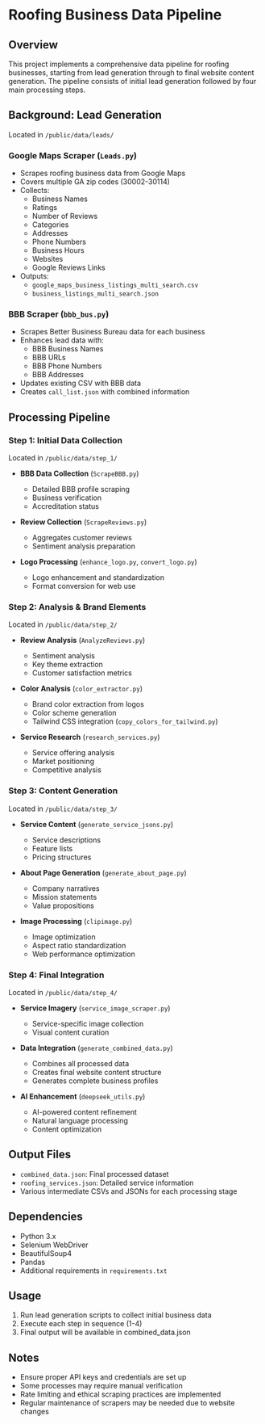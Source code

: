 # Roofing Business Data Pipeline

## Overview

This project implements a comprehensive data pipeline for roofing businesses, starting from lead generation through to final website content generation. The pipeline consists of initial lead generation followed by four main processing steps.

## Background: Lead Generation

Located in `/public/data/leads/`

### Google Maps Scraper (`Leads.py`)

- Scrapes roofing business data from Google Maps
- Covers multiple GA zip codes (30002-30114)
- Collects:
  - Business Names
  - Ratings
  - Number of Reviews
  - Categories
  - Addresses
  - Phone Numbers
  - Business Hours
  - Websites
  - Google Reviews Links
- Outputs:
  - `google_maps_business_listings_multi_search.csv`
  - `business_listings_multi_search.json`

### BBB Scraper (`bbb_bus.py`)

- Scrapes Better Business Bureau data for each business
- Enhances lead data with:
  - BBB Business Names
  - BBB URLs
  - BBB Phone Numbers
  - BBB Addresses
- Updates existing CSV with BBB data
- Creates `call_list.json` with combined information

## Processing Pipeline

### Step 1: Initial Data Collection

Located in `/public/data/step_1/`

- **BBB Data Collection** (`ScrapeBBB.py`)

  - Detailed BBB profile scraping
  - Business verification
  - Accreditation status

- **Review Collection** (`ScrapeReviews.py`)

  - Aggregates customer reviews
  - Sentiment analysis preparation

- **Logo Processing** (`enhance_logo.py`, `convert_logo.py`)
  - Logo enhancement and standardization
  - Format conversion for web use

### Step 2: Analysis & Brand Elements

Located in `/public/data/step_2/`

- **Review Analysis** (`AnalyzeReviews.py`)

  - Sentiment analysis
  - Key theme extraction
  - Customer satisfaction metrics

- **Color Analysis** (`color_extractor.py`)

  - Brand color extraction from logos
  - Color scheme generation
  - Tailwind CSS integration (`copy_colors_for_tailwind.py`)

- **Service Research** (`research_services.py`)
  - Service offering analysis
  - Market positioning
  - Competitive analysis

### Step 3: Content Generation

Located in `/public/data/step_3/`

- **Service Content** (`generate_service_jsons.py`)

  - Service descriptions
  - Feature lists
  - Pricing structures

- **About Page Generation** (`generate_about_page.py`)

  - Company narratives
  - Mission statements
  - Value propositions

- **Image Processing** (`clipimage.py`)
  - Image optimization
  - Aspect ratio standardization
  - Web performance optimization

### Step 4: Final Integration

Located in `/public/data/step_4/`

- **Service Imagery** (`service_image_scraper.py`)

  - Service-specific image collection
  - Visual content curation

- **Data Integration** (`generate_combined_data.py`)

  - Combines all processed data
  - Creates final website content structure
  - Generates complete business profiles

- **AI Enhancement** (`deepseek_utils.py`)
  - AI-powered content refinement
  - Natural language processing
  - Content optimization

## Output Files

- `combined_data.json`: Final processed dataset
- `roofing_services.json`: Detailed service information
- Various intermediate CSVs and JSONs for each processing stage

## Dependencies

- Python 3.x
- Selenium WebDriver
- BeautifulSoup4
- Pandas
- Additional requirements in `requirements.txt`

## Usage

1. Run lead generation scripts to collect initial business data
2. Execute each step in sequence (1-4)
3. Final output will be available in combined_data.json

## Notes

- Ensure proper API keys and credentials are set up
- Some processes may require manual verification
- Rate limiting and ethical scraping practices are implemented
- Regular maintenance of scrapers may be needed due to website changes
